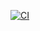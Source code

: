 [![CI](https://github.com/code-sleuth/ike-scripts/actions/workflows/build.yml/badge.svg)](https://github.com/code-sleuth/ike-scripts/actions/workflows/build.yml)
